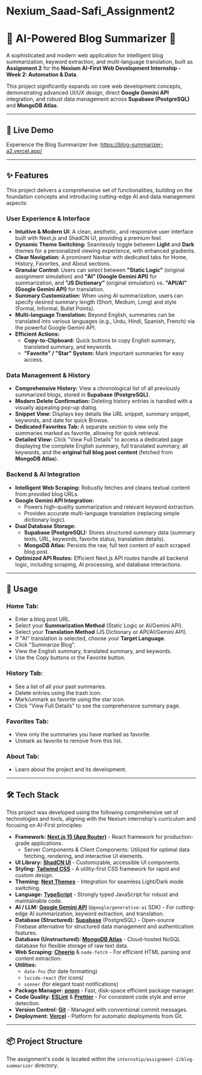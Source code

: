 # Nexium_Saad-Safi_Assignment2

# 📝 AI-Powered Blog Summarizer 📝

A sophisticated and modern web application for intelligent blog summarization, keyword extraction, and multi-language translation, built as **Assignment 2** for the **Nexium AI-First Web Development Internship - Week 2: Automation & Data**.

This project significantly expands on core web development concepts, demonstrating advanced UI/UX design, direct **Google Gemini API** integration, and robust data management across **Supabase (PostgreSQL)** and **MongoDB Atlas**.

---

## 🚀 Live Demo

Experience the Blog Summarizer live:
https://blog-summarizer-a2.vercel.app/

---

## ✨ Features

This project delivers a comprehensive set of functionalities, building on the foundation concepts and introducing cutting-edge AI and data management aspects:

### User Experience & Interface
* **Intuitive & Modern UI:** A clean, aesthetic, and responsive user interface built with Next.js and ShadCN UI, providing a premium feel.
* **Dynamic Theme Switching:** Seamlessly toggle between **Light** and **Dark** themes for a personalized viewing experience, with enhanced gradients.
* **Clear Navigation:** A prominent Navbar with dedicated tabs for Home, History, Favorites, and About sections.
* **Granular Control:** Users can select between **"Static Logic"** (original assignment simulation) and **"AI" (Google Gemini API)** for summarization, and **"JS Dictionary"** (original simulation) vs. **"API/AI" (Google Gemini API)** for translation.
* **Summary Customization:** When using AI summarization, users can specify desired summary length (Short, Medium, Long) and style (Formal, Informal, Bullet Points).
* **Multi-language Translation:** Beyond English, summaries can be translated into various languages (e.g., Urdu, Hindi, Spanish, French) via the powerful Google Gemini API.
* **Efficient Actions:**
    * **Copy-to-Clipboard:** Quick buttons to copy English summary, translated summary, and keywords.
    * **"Favorite" / "Star" System:** Mark important summaries for easy access.

### Data Management & History
* **Comprehensive History:** View a chronological list of all previously summarized blogs, stored in **Supabase (PostgreSQL)**.
* **Modern Delete Confirmation:** Deleting history entries is handled with a visually appealing pop-up dialog.
* **Snippet View:** Displays key details like URL snippet, summary snippet, keywords, and date for quick Browse.
* **Dedicated Favorites Tab:** A separate section to view only the summaries marked as favorite, allowing for quick retrieval.
* **Detailed View:** Click "View Full Details" to access a dedicated page displaying the complete English summary, full translated summary, all keywords, and the **original full blog post content** (fetched from **MongoDB Atlas**).

### Backend & AI Integration
* **Intelligent Web Scraping:** Robustly fetches and cleans textual content from provided blog URLs.
* **Google Gemini API Integration:**
    * Powers high-quality summarization and relevant keyword extraction.
    * Provides accurate multi-language translation (replacing simple dictionary logic).
* **Dual Database Storage:**
    * **Supabase (PostgreSQL):** Stores structured summary data (summary texts, URL, keywords, favorite status, translation details).
    * **MongoDB Atlas:** Persists the raw, full text content of each scraped blog post.
* **Optimized API Routes:** Efficient Next.js API routes handle all backend logic, including scraping, AI processing, and database interactions.

---

## 🚀 Usage

### Home Tab:
* Enter a blog post URL.
* Select your **Summarization Method** (Static Logic or AI/Gemini API).
* Select your **Translation Method** (JS Dictionary or API/AI/Gemini API).
* If "AI" translation is selected, choose your **Target Language**.
* Click "Summarize Blog".
* View the English summary, translated summary, and keywords.
* Use the Copy buttons or the Favorite button.

### History Tab:
* See a list of all your past summaries.
* Delete entries using the trash icon.
* Mark/unmark as favorite using the star icon.
* Click "View Full Details" to see the comprehensive summary page.

### Favorites Tab:
* View only the summaries you have marked as favorite.
* Unmark as favorite to remove from this list.

### About Tab:
* Learn about the project and its development.

---

## 🛠️ Tech Stack

This project was developed using the following comprehensive set of technologies and tools, aligning with the Nexium internship's curriculum and focusing on AI-First principles:

* **Framework:** [**Next.js 15 (App Router)**](https://nextjs.org/) - React framework for production-grade applications.
    * Server Components & Client Components: Utilized for optimal data fetching, rendering, and interactive UI elements.
* **UI Library:** [**ShadCN UI**](https://ui.shadcn.com/) - Customizable, accessible UI components.
* **Styling:** [**Tailwind CSS**](https://tailwindcss.com/) - A utility-first CSS framework for rapid and custom design.
* **Theming:** [**Next Themes**](https://github.com/pacocoursey/next-themes) - Integration for seamless Light/Dark mode switching.
* **Language:** [**TypeScript**](https://www.typescriptlang.org/) - Strongly typed JavaScript for robust and maintainable code.
* **AI / LLM:** [**Google Gemini API**](https://ai.google.dev/) (`@google/generative-ai` SDK) - For cutting-edge AI summarization, keyword extraction, and translation.
* **Database (Structured):** [**Supabase**](https://supabase.com/) (PostgreSQL) - Open-source Firebase alternative for structured data management and authentication features.
* **Database (Unstructured):** [**MongoDB Atlas**](https://www.mongodb.com/cloud/atlas) - Cloud-hosted NoSQL database for flexible storage of raw text data.
* **Web Scraping:** [**Cheerio**](https://cheerio.js.org/) & `node-fetch` - For efficient HTML parsing and content extraction.
* **Utilities:**
    * `date-fns` (for date formatting)
    * `lucide-react` (for icons)
    * `sonner` (for elegant toast notifications)
* **Package Manager:** [**pnpm**](https://pnpm.io/) - Fast, disk-space efficient package manager.
* **Code Quality:** [**ESLint**](https://eslint.org/) & [**Prettier**](https://prettier.io/) - For consistent code style and error detection.
* **Version Control:** [**Git**](https://git-scm.com/) - Managed with conventional commit messages.
* **Deployment:** [**Vercel**](https://vercel.com/) - Platform for automatic deployments from Git.

---

## 📦 Project Structure

The assignment's code is located within the `internship/assignment-2/blog-summarizer` directory.